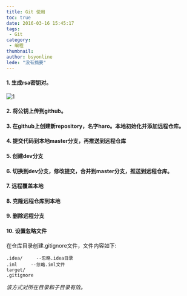 ```yaml
---
title: Git 使用
toc: true
date: 2016-03-16 15:45:17
tags:
 - Git
category: 
 - 编程
thumbnail: 
author: bsyonline
lede: "没有摘要"
---
```



#### 1. 生成rsa密钥对。

![1](http://7xqgix.com1.z0.glb.clouddn.com/1.png)

#### 2. 将公钥上传到github。

#### 3. 在github上创建新repository，名字haro。本地初始化并添加远程仓库。


#### 4. 提交代码到本地master分支，再推送到远程仓库


#### 5. 创建dev分支


#### 6. 切换到dev分支，修改提交，合并到master分支，推送到远程仓库。


#### 7. 远程覆盖本地


#### 8. 克隆远程仓库到本地


#### 9. 删除远程分支


#### 10. 设置忽略文件
在仓库目录创建.gitignore文件，文件内容如下:

	.idea/     --忽略.idea目录
	.iml     --忽略.iml文件  
	target/  
	.gitignore

*该方式对所在目录和子目录有效。*
